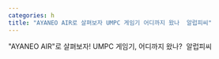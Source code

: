 ```yaml
---
categories: h
title: "AYANEO AIR로 살펴보자 UMPC 게임기 어디까지 왔나  알럽피씨"
---
```

"AYANEO AIR"로 살펴보자! UMPC 게임기, 어디까지 왔나?&nbsp;&nbsp;알럽피씨